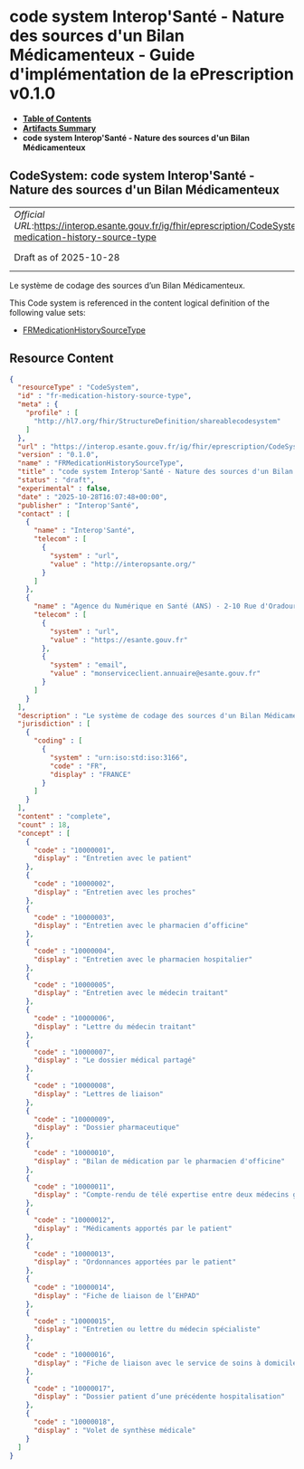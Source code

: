 # code system Interop'Santé - Nature des sources d'un Bilan Médicamenteux - Guide d'implémentation de la ePrescription v0.1.0

* [**Table of Contents**](toc.md)
* [**Artifacts Summary**](artifacts.md)
* **code system Interop'Santé - Nature des sources d'un Bilan Médicamenteux**

## CodeSystem: code system Interop'Santé - Nature des sources d'un Bilan Médicamenteux 

| | |
| :--- | :--- |
| *Official URL*:https://interop.esante.gouv.fr/ig/fhir/eprescription/CodeSystem/fr-medication-history-source-type | *Version*:0.1.0 |
| Draft as of 2025-10-28 | *Computable Name*:FRMedicationHistorySourceType |

 
Le système de codage des sources d’un Bilan Médicamenteux. 

 This Code system is referenced in the content logical definition of the following value sets: 

* [FRMedicationHistorySourceType](ValueSet-fr-medication-history-source-type.md)



## Resource Content

```json
{
  "resourceType" : "CodeSystem",
  "id" : "fr-medication-history-source-type",
  "meta" : {
    "profile" : [
      "http://hl7.org/fhir/StructureDefinition/shareablecodesystem"
    ]
  },
  "url" : "https://interop.esante.gouv.fr/ig/fhir/eprescription/CodeSystem/fr-medication-history-source-type",
  "version" : "0.1.0",
  "name" : "FRMedicationHistorySourceType",
  "title" : "code system Interop'Santé - Nature des sources d'un Bilan Médicamenteux",
  "status" : "draft",
  "experimental" : false,
  "date" : "2025-10-28T16:07:48+00:00",
  "publisher" : "Interop'Santé",
  "contact" : [
    {
      "name" : "Interop'Santé",
      "telecom" : [
        {
          "system" : "url",
          "value" : "http://interopsante.org/"
        }
      ]
    },
    {
      "name" : "Agence du Numérique en Santé (ANS) - 2-10 Rue d'Oradour-sur-Glane, 75015 Paris",
      "telecom" : [
        {
          "system" : "url",
          "value" : "https://esante.gouv.fr"
        },
        {
          "system" : "email",
          "value" : "monserviceclient.annuaire@esante.gouv.fr"
        }
      ]
    }
  ],
  "description" : "Le système de codage des sources d'un Bilan Médicamenteux.",
  "jurisdiction" : [
    {
      "coding" : [
        {
          "system" : "urn:iso:std:iso:3166",
          "code" : "FR",
          "display" : "FRANCE"
        }
      ]
    }
  ],
  "content" : "complete",
  "count" : 18,
  "concept" : [
    {
      "code" : "10000001",
      "display" : "Entretien avec le patient"
    },
    {
      "code" : "10000002",
      "display" : "Entretien avec les proches"
    },
    {
      "code" : "10000003",
      "display" : "Entretien avec le pharmacien d’officine"
    },
    {
      "code" : "10000004",
      "display" : "Entretien avec le pharmacien hospitalier"
    },
    {
      "code" : "10000005",
      "display" : "Entretien avec le médecin traitant"
    },
    {
      "code" : "10000006",
      "display" : "Lettre du médecin traitant"
    },
    {
      "code" : "10000007",
      "display" : "Le dossier médical partagé"
    },
    {
      "code" : "10000008",
      "display" : "Lettres de liaison"
    },
    {
      "code" : "10000009",
      "display" : "Dossier pharmaceutique"
    },
    {
      "code" : "10000010",
      "display" : "Bilan de médication par le pharmacien d'officine"
    },
    {
      "code" : "10000011",
      "display" : "Compte-rendu de télé expertise entre deux médecins généralistes pour un patient admis en EHPAD"
    },
    {
      "code" : "10000012",
      "display" : "Médicaments apportés par le patient"
    },
    {
      "code" : "10000013",
      "display" : "Ordonnances apportées par le patient"
    },
    {
      "code" : "10000014",
      "display" : "Fiche de liaison de l’EHPAD"
    },
    {
      "code" : "10000015",
      "display" : "Entretien ou lettre du médecin spécialiste"
    },
    {
      "code" : "10000016",
      "display" : "Fiche de liaison avec le service de soins à domicile"
    },
    {
      "code" : "10000017",
      "display" : "Dossier patient d’une précédente hospitalisation"
    },
    {
      "code" : "10000018",
      "display" : "Volet de synthèse médicale"
    }
  ]
}

```
